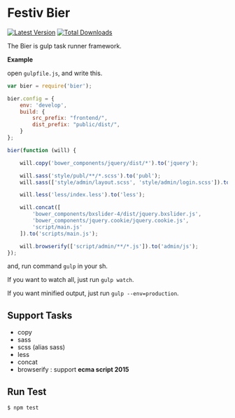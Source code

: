 Festiv Bier
===

[![Latest Version](https://img.shields.io/npm/v/bier.svg)](http://npmjs.com/bier)
[![Total Downloads](https://img.shields.io/npm/dt/bier.svg)](http://npmjs.com/bier)

The Bier is gulp task runner framework.

**Example**

open `gulpfile.js`, and write this.

```js
var bier = require('bier');

bier.config = {
    env: 'develop',
    build: {
        src_prefix: "frontend/",
        dist_prefix: "public/dist/",
    }
};

bier(function (will) {

    will.copy('bower_components/jquery/dist/*').to('jquery');

    will.sass('style/publ/**/*.scss').to('publ');
    will.sass(['style/admin/layout.scss', 'style/admin/login.scss']).to('admin/css');

	will.less('less/index.less').to('less');

    will.concat([
        'bower_components/bxslider-4/dist/jquery.bxslider.js',
        'bower_components/jquery.cookie/jquery.cookie.js',
        'script/main.js'
    ]).to('scripts/main.js');

    will.browserify(['script/admin/**/*.js']).to('admin/js');
});
```

and, run command `gulp` in your sh. 

If you want to watch all, just run `gulp watch`.

If you want minified output, just run `gulp --env=production`.

## Support Tasks

- copy
- sass
- scss (alias sass)
- less
- concat
- browserify : support **ecma script 2015**

## Run Test

```bash
$ npm test
```
